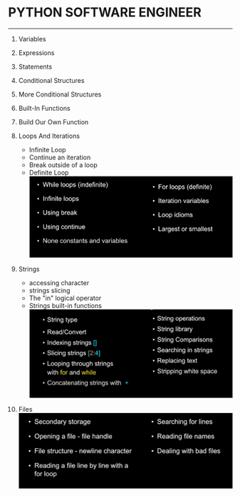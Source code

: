 # PYTHON SOFTWARE ENGINEER
___
1. Variables
2. Expressions
3. Statements
4. Conditional Structures
5. More Conditional Structures
6. Built-In Functions
7. Build Our Own Function
8. Loops And Iterations
    -  Infinite Loop
    -  Continue an iteration
    -  Break outside of a loop
    -  Definite Loop
![loops](pics/loops.png)

9. Strings
    - accessing character
    - strings slicing
    - The "in" logical operator
    - Strings built-in functions
![strings](pics/strings.png)

10. Files
![files](pics/files.png)